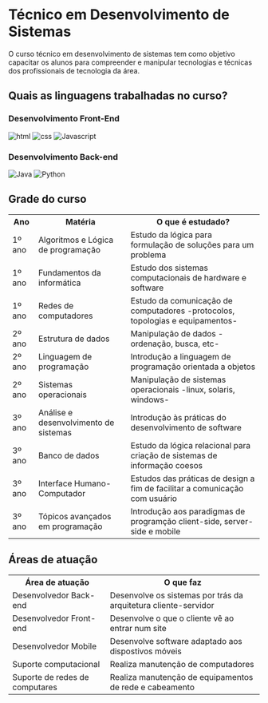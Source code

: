# Técnico em Desenvolvimento de Sistemas

O curso técnico em desenvolvimento de sistemas tem como objetivo capacitar os alunos para compreender e manipular tecnologias e técnicas dos profissionais de tecnologia da área.

## Quais as linguagens trabalhadas no curso?
<h3>Desenvolvimento Front-End</h3>

![html](https://img.shields.io/badge/HTML5-E34F26.svg?style=for-the-badge&logo=HTML5&logoColor=white)
![css](https://img.shields.io/badge/CSS3-1572B6.svg?style=for-the-badge&logo=CSS3&logoColor=white)
![Javascript](https://img.shields.io/badge/JavaScript-F7DF1E.svg?style=for-the-badge&logo=JavaScript&logoColor=black)

<h3>Desenvolvimento Back-end</h3>

![Java](https://img.shields.io/badge/java-%23ED8B00.svg?style=for-the-badge&logo=openjdk&logoColor=white)
![Python](https://img.shields.io/badge/Python-3776AB.svg?style=for-the-badge&logo=Python&logoColor=white)

## Grade do curso

<table>
  <th>Ano</th>
  <th>Matéria</th>
  <th>O que é estudado?</th>
  <tr>
    <td>1º ano</td>
    <td>Algoritmos e Lógica de programação</td>
    <td>Estudo da lógica para formulação de soluções para um problema</td>
  </tr>
  <tr>
    <td>1º ano</td>
    <td>Fundamentos da informática</td>
    <td>Estudo dos sistemas computacionais de hardware e software</td>
  </tr>
  <tr>
    <td>1º ano</td>
    <td>Redes de computadores</td>
    <td>Estudo da comunicação de computadores -protocolos, topologias e equipamentos-</td>
  </tr>
  <tr>
    <td>2º ano</td>
    <td>Estrutura de dados</td>
    <td>Manipulação de dados -ordenação, busca, etc-</td>
  </tr>
  <tr>
    <td>2º ano</td>
    <td>Linguagem de programação</td>
    <td>Introdução a linguagem de programação orientada a objetos</td>
  </tr>
  <tr>
    <td>2º ano</td>
    <td>Sistemas operacionais</td>
    <td>Manipulação de sistemas operacionais -linux, solaris, windows-</td>
  </tr>
  <tr>
    <td>3º ano</td>
    <td>Análise e desenvolvimento de sistemas</td>
    <td>Introdução às práticas do desenvolvimento de software</td>
  </tr>
  <tr>
    <td>3º ano</td>
    <td>Banco de dados</td>
    <td>Estudo da lógica relacional para criação de sistemas de informação coesos</td>
  </tr>
  <tr>
    <td>3º ano</td>
    <td>Interface Humano-Computador</td>
    <td>Estudos das práticas de design a fim de facilitar a comunicação com usuário</td>
  </tr>
  <tr>
    <td>3º ano</td>
    <td>Tópicos avançados em programação</td>
    <td>Introdução aos paradigmas de programção client-side, server-side e mobile</td>
  </tr>
</table>

## Áreas de atuação
<table>
  <th>Área de atuação</th>
  <th>O que faz</th>
  <tr>
    <td>Desenvolvedor Back-end</td>
    <td>Desenvolve os sistemas por trás da arquitetura cliente-servidor</td>
  </tr>
  <tr>
    <td>Desenvolvedor Front-end</td>
    <td>Desenvolve o que o cliente vê ao entrar num site</td>
  </tr>  
  <tr>
    <td>Desenvolvedor Mobile</td>
    <td>Desenvolve software adaptado aos dispostivos móveis</td>
  </tr>
  <tr>
    <td>Suporte computacional</td>
    <td>Realiza manutenção de computadores</td>
  </tr>
  <tr>
    <td>Suporte de redes de computares</td>
    <td>Realiza manutenção de equipamentos de rede e cabeamento</td>
  </tr>
</table>
